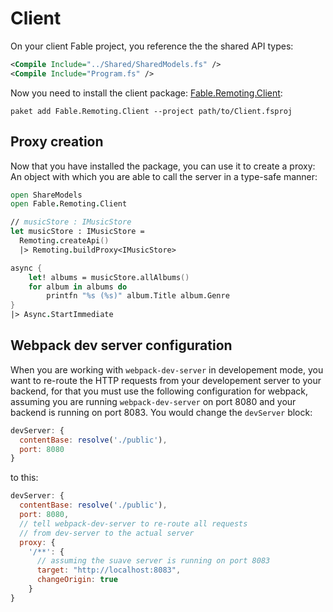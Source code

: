 # Client

On your client Fable project, you reference the the shared API types:
```xml
<Compile Include="../Shared/SharedModels.fs" />
<Compile Include="Program.fs" />
```
Now you need to install the client package: [Fable.Remoting.Client](https://www.nuget.org/packages/Fable.Remoting.Client/):
```
paket add Fable.Remoting.Client --project path/to/Client.fsproj
```
## Proxy creation
Now that you have installed the package, you can use it to create a proxy: An object with which you are able to call the server in a type-safe manner: 
```fs
open ShareModels
open Fable.Remoting.Client

// musicStore : IMusicStore
let musicStore : IMusicStore = 
  Remoting.createApi()
  |> Remoting.buildProxy<IMusicStore>

async {
    let! albums = musicStore.allAlbums() 
    for album in albums do
        printfn "%s (%s)" album.Title album.Genre
}
|> Async.StartImmediate
```
## Webpack dev server configuration
When you are working with `webpack-dev-server` in developement mode, you want to re-route the HTTP requests from your developement server to your backend, for that you must use the following configuration for webpack, assuming you are running `webpack-dev-server` on port 8080 and your backend is running on port 8083. You would change the `devServer` block:

```js
devServer: {
  contentBase: resolve('./public'),
  port: 8080
}
```
to this:
```js
devServer: {
  contentBase: resolve('./public'),
  port: 8080,
  // tell webpack-dev-server to re-route all requests 
  // from dev-server to the actual server
  proxy: {
    '/**': { 
      // assuming the suave server is running on port 8083
      target: "http://localhost:8083",
      changeOrigin: true
    }
}
```
